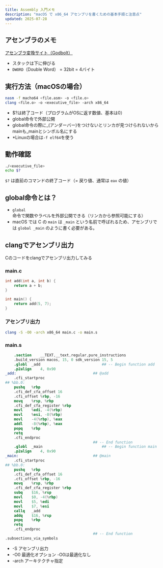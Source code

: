 ```yaml
---
title: Assembly 入門メモ
description: "macOS で x86_64 アセンブリを書くための基本手順と注意点"
updated: 2025-07-28
---
```


## アセンブラのメモ

[アセンブラ変換サイト（Godbolt）](https://godbolt.org)

- スタックは下に伸びる
- `DWORD`（Double Word） = 32bit = 4バイト

## 実行方法（macOSの場合）

```bash
nasm -f macho64 <file.asm> -o <file.o>
clang <file.o> -o <executive_file> -arch x86_64
```

- $?は終了コード（プログラムがOSに返す数値、基本は0）
- global命令で外部公開
- global命令の際に_(アンダーバー)をつけないとリンカが見つけられないからmainも_mainとシンボル名にする
- *Linuxの場合は`-f elf64`を使う


## 動作確認
```bash
./<executive_file>
echo $?
```

`$?` は直前のコマンドの終了コード（= 戻り値、通常は `eax` の値）

## global命令とは？

- `global` 命令で関数やラベルを外部公開できる（リンカから参照可能にする）
- macOS では C の `main` は `_main` という名前で呼ばれるため、アセンブリでは `global _main` のように書く必要がある。

## clangでアセンブリ出力
Cのコードをclangでアセンブリ出力してみる

### main.c
```c:main.c
int add(int a, int b) {
	return a + b;
}

int main() {
	return add(5, 7);
}
```

### アセンブリ出力
```bash
clang -S -O0 -arch x86_64 main.c -o main.s
```

### main.s
```s:main.s
	.section	__TEXT,__text,regular,pure_instructions
	.build_version macos, 15, 0	sdk_version 15, 5
	.globl	_add                            ## -- Begin function add
	.p2align	4, 0x90
_add:                                   ## @add
	.cfi_startproc
## %bb.0:
	pushq	%rbp
	.cfi_def_cfa_offset 16
	.cfi_offset %rbp, -16
	movq	%rsp, %rbp
	.cfi_def_cfa_register %rbp
	movl	%edi, -4(%rbp)
	movl	%esi, -8(%rbp)
	movl	-4(%rbp), %eax
	addl	-8(%rbp), %eax
	popq	%rbp
	retq
	.cfi_endproc
                                        ## -- End function
	.globl	_main                           ## -- Begin function main
	.p2align	4, 0x90
_main:                                  ## @main
	.cfi_startproc
## %bb.0:
	pushq	%rbp
	.cfi_def_cfa_offset 16
	.cfi_offset %rbp, -16
	movq	%rsp, %rbp
	.cfi_def_cfa_register %rbp
	subq	$16, %rsp
	movl	$0, -4(%rbp)
	movl	$5, %edi
	movl	$7, %esi
	callq	_add
	addq	$16, %rsp
	popq	%rbp
	retq
	.cfi_endproc
                                        ## -- End function
.subsections_via_symbols
```

- -S アセンブリ出力
- -O0 最適化オプション -O0は最適化なし
- -arch アーキテクチャ指定

